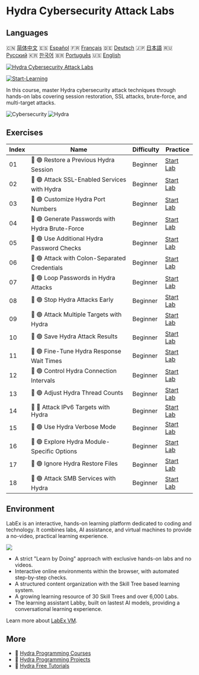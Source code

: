 # Hydra Cybersecurity Attack Labs

## Languages

🇨🇳 [简体中文](README_zh.md) 🇪🇸 [Español](README_es.md) 🇫🇷 [Français](README_fr.md) 🇩🇪 [Deutsch](README_de.md) 🇯🇵 [日本語](README_ja.md) 🇷🇺 [Русский](README_ru.md) 🇰🇷 [한국어](README_ko.md) 🇧🇷 [Português](README_pt.md) 🇺🇸 [English](README.md) 

[![Hydra Cybersecurity Attack Labs](https://cover-creator.labex.io/hydra-cybersecurity-attack-labs.png)](https://labex.io/courses/hydra-cybersecurity-attack-labs)

[![Start-Learning](https://img.shields.io/badge/Start-Learning-whitesmoke?style=for-the-badge)](https://labex.io/courses/hydra-cybersecurity-attack-labs)

In this course, master Hydra cybersecurity attack techniques through hands-on labs covering session restoration, SSL attacks, brute-force, and multi-target attacks.

![Cybersecurity](https://img.shields.io/badge/Cybersecurity-whitesmoke?style=for-the-badge&logo=cybersecurity)
![Hydra](https://img.shields.io/badge/Hydra-whitesmoke?style=for-the-badge&logo=hydra)


## Exercises

|   Index | Name                                            | Difficulty   | Practice                                                                                                                  |
|---------|-------------------------------------------------|--------------|---------------------------------------------------------------------------------------------------------------------------|
|      01 | 📖 🟢 Restore a Previous Hydra Session          | Beginner     | <a target='_blank' href='https://labex.io/tutorials/hydra-restore-a-previous-hydra-session-550772'>Start Lab</a>          |
|      02 | 📖 🟢 Attack SSL-Enabled Services with Hydra    | Beginner     | <a target='_blank' href='https://labex.io/tutorials/hydra-attack-ssl-enabled-services-with-hydra-550762'>Start Lab</a>    |
|      03 | 📖 🟢 Customize Hydra Port Numbers              | Beginner     | <a target='_blank' href='https://labex.io/tutorials/hydra-customize-hydra-port-numbers-550765'>Start Lab</a>              |
|      04 | 📖 🟢 Generate Passwords with Hydra Brute-Force | Beginner     | <a target='_blank' href='https://labex.io/tutorials/hydra-generate-passwords-with-hydra-brute-force-550769'>Start Lab</a> |
|      05 | 📖 🟢 Use Additional Hydra Password Checks      | Beginner     | <a target='_blank' href='https://labex.io/tutorials/hydra-use-additional-hydra-password-checks-550776'>Start Lab</a>      |
|      06 | 📖 🟢 Attack with Colon-Separated Credentials   | Beginner     | <a target='_blank' href='https://labex.io/tutorials/hydra-attack-with-colon-separated-credentials-550763'>Start Lab</a>   |
|      07 | 📖 🟢 Loop Passwords in Hydra Attacks           | Beginner     | <a target='_blank' href='https://labex.io/tutorials/hydra-loop-passwords-in-hydra-attacks-550771'>Start Lab</a>           |
|      08 | 📖 🟢 Stop Hydra Attacks Early                  | Beginner     | <a target='_blank' href='https://labex.io/tutorials/hydra-stop-hydra-attacks-early-550774'>Start Lab</a>                  |
|      09 | 📖 🟢 Attack Multiple Targets with Hydra        | Beginner     | <a target='_blank' href='https://labex.io/tutorials/hydra-attack-multiple-targets-with-hydra-550760'>Start Lab</a>        |
|      10 | 📖 🟢 Save Hydra Attack Results                 | Beginner     | <a target='_blank' href='https://labex.io/tutorials/hydra-save-hydra-attack-results-550773'>Start Lab</a>                 |
|      11 | 📖 🟢 Fine-Tune Hydra Response Wait Times       | Beginner     | <a target='_blank' href='https://labex.io/tutorials/hydra-fine-tune-hydra-response-wait-times-550768'>Start Lab</a>       |
|      12 | 📖 🟢 Control Hydra Connection Intervals        | Beginner     | <a target='_blank' href='https://labex.io/tutorials/hydra-control-hydra-connection-intervals-550764'>Start Lab</a>        |
|      13 | 📖 🟢 Adjust Hydra Thread Counts                | Beginner     | <a target='_blank' href='https://labex.io/tutorials/hydra-adjust-hydra-thread-counts-550758'>Start Lab</a>                |
|      14 | 📖 🔵 Attack IPv6 Targets with Hydra            | Beginner     | <a target='_blank' href='https://labex.io/tutorials/hydra-attack-ipv6-targets-with-hydra-550759'>Start Lab</a>            |
|      15 | 📖 🟢 Use Hydra Verbose Mode                    | Beginner     | <a target='_blank' href='https://labex.io/tutorials/hydra-use-hydra-verbose-mode-550777'>Start Lab</a>                    |
|      16 | 📖 🟢 Explore Hydra Module-Specific Options     | Beginner     | <a target='_blank' href='https://labex.io/tutorials/hydra-explore-hydra-module-specific-options-550767'>Start Lab</a>     |
|      17 | 📖 🟢 Ignore Hydra Restore Files                | Beginner     | <a target='_blank' href='https://labex.io/tutorials/hydra-ignore-hydra-restore-files-550770'>Start Lab</a>                |
|      18 | 📖 🟢 Attack SMB Services with Hydra            | Beginner     | <a target='_blank' href='https://labex.io/tutorials/hydra-attack-smb-services-with-hydra-550761'>Start Lab</a>            |

## Environment

LabEx is an interactive, hands-on learning platform dedicated to coding and technology. It combines labs, AI assistance, and virtual machines to provide a no-video, practical learning experience.

![](https://tutorial-screenshot.getvm.io/images/vm-1725247253.png)

- A strict "Learn by Doing" approach with exclusive hands-on labs and no videos.
- Interactive online environments within the browser, with automated step-by-step checks.
- A structured content organization with the Skill Tree based learning system.
- A growing learning resource of 30 Skill Trees and over 6,000 Labs.
- The learning assistant Labby, built on lastest AI models, providing a conversational learning experience.

Learn more about [LabEx VM](https://support.labex.io/using-labex/virtual-machine).

## More

- 🔗 [Hydra Programming Courses](https://github.com/labex-labs/awesome-programming-courses)
- 🔗 [Hydra Programming Projects](https://github.com/labex-labs/awesome-programming-projects)
- 🔗 [Hydra Free Tutorials](https://github.com/labex-labs/hydra-free-tutorials)

